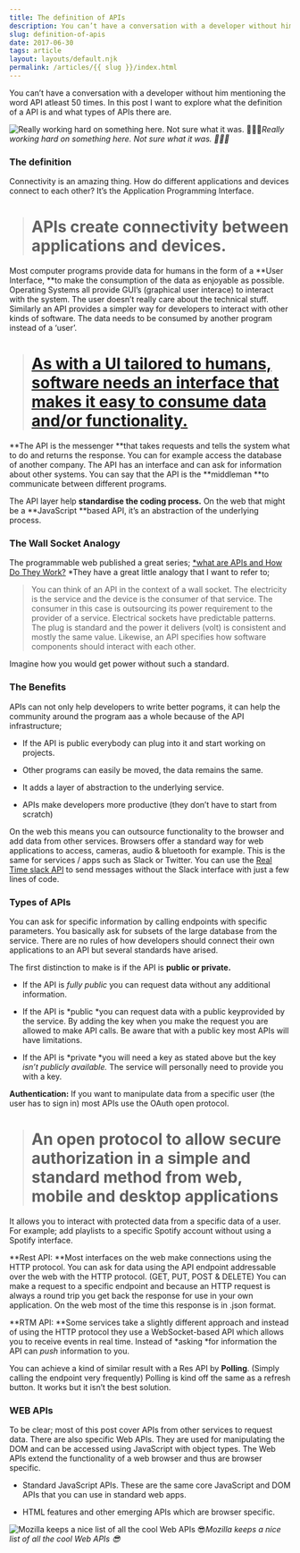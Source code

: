 ```yaml
---
title: The definition of APIs
description: You can’t have a conversation with a developer without him mentioning the word API atleast 50 times. In this post I want to explore what the definition of a API is and what types of APIs there are.
slug: definition-of-apis
date: 2017-06-30
tags: article
layout: layouts/default.njk
permalink: /articles/{{ slug }}/index.html
---
```


You can’t have a conversation with a developer without him mentioning the word API atleast 50 times. In this post I want to explore what the definition of a API is and what types of APIs there are.

![Really working hard on something here. Not sure what it was. 👨🏼‍💻](https://cdn-images-1.medium.com/max/5326/1*zn5MtJLVrTkf23fHJoe6tg.jpeg)*Really working hard on something here. Not sure what it was. 👨🏼‍💻*

### The definition

Connectivity is an amazing thing. How do different applications and devices connect to each other? It’s the Application Programming Interface.
> # APIs create connectivity between applications and devices.

Most computer programs provide data for humans in the form of a **User Interface, **to make the consumption of the data as enjoyable as possible. Operating Systems all provide GUI’s (graphical user interace) to interact with the system. The user doesn’t really care about the technical stuff. Similarly an API provides a simpler way for developers to interact with other kinds of software. The data needs to be consumed by another program instead of a ‘user’.
> # [As with a UI tailored to humans, software needs an interface that makes it easy to consume data and/or functionality.](https://www.programmableweb.com/news/apis-are-user-interfaces-just-different-users-mind/analysis/2015/12/03)

**The API is the messenger **that takes requests and tells the system what to do and returns the response. You can for example access the database of another company. The API has an interface and can ask for information about other systems. You can say that the API is the **middleman **to communicate between different programs.

The API layer help **standardise the coding process.** On the web that might be a **JavaScript **based API, it’s an abstraction of the underlying process.

### The Wall Socket Analogy

The programmable web published a great series; [*what are APIs and How Do They Work?](https://www.programmableweb.com/api-university/what-are-apis-and-how-do-they-work) *They have a great little analogy that I want to refer to;
> You can think of an API in the context of a wall socket. The electricity is the service and the device is the consumer of that service. The consumer in this case is outsourcing its power requirement to the provider of a service. Electrical sockets have predictable patterns. The plug is standard and the power it delivers (volt) is consistent and mostly the same value. Likewise, an API specifies how software components should interact with each other.

Imagine how you would get power without such a standard.

### The Benefits

APIs can not only help developers to write better pograms, it can help the community around the program aas a whole because of the API infrastructure;

* If the API is public everybody can plug into it and start working on projects.

* Other programs can easily be moved, the data remains the same.

* It adds a layer of abstraction to the underlying service.

* APIs make developers more productive (they don’t have to start from scratch)

On the web this means you can outsource functionality to the browser and add data from other services. Browsers offer a standard way for web applications to access, cameras, audio & bluetooth for example. This is the same for services / apps such as Slack or Twitter. You can use the [Real Time slack API](https://api.slack.com) to send messages without the Slack interface with just a few lines of code.

### Types of APIs

You can ask for specific information by calling endpoints with specific parameters. You basically ask for subsets of the large database from the service. There are no rules of how developers should connect their own applications to an API but several standards have arised.

The first distinction to make is if the API is **public **or** private.**

* If the API is *fully public* you can request data without any additional information.

* If the API is *public *you can request data with a public keyprovided by the service. By adding the key when you make the request you are allowed to make API calls. Be aware that with a public key most APIs will have limitations.

* If the API is *private *you will need a key as stated above but the key *isn’t publicly available.* The service will personally need to provide you with a key.

**Authentication:**
If you want to manipulate data from a specific user (the user has to sign in) most APIs use the OAuth open protocol.
> # An open protocol to allow secure authorization in a simple and standard method from web, mobile and desktop applications

It allows you to interact with protected data from a specific data of a user. For example; add playlists to a specific Spotify account without using a Spotify interface.

**Rest API:
**Most interfaces on the web make connections using the HTTP protocol. You can ask for data using the API endpoint addressable over the web with the HTTP protocol. (GET, PUT, POST & DELETE) You can make a request to a specific endpoint and because an HTTP request is always a round trip you get back the response for use in your own application. On the web most of the time this response is in .json format.

**RTM API:
**Some services take a slightly different approach and instead of using the HTTP protocol they use a WebSocket-based API which allows you to receive events in real time. Instead of *asking *for information the API can *push* information to you.

You can achieve a kind of similar result with a Res API by **Polling**. (Simply calling the endpoint very frequently) Polling is kind off the same as a refresh button. It works but it isn’t the best solution.

### WEB APIs

To be clear; most of this post cover APIs from other services to request data. There are also specific Web APIs. They are used for manipulating the DOM and can be accessed using JavaScript with object types. The Web APIs extend the functionality of a web browser and thus are browser specific.

* Standard JavaScript APIs. These are the same core JavaScript and DOM APIs that you can use in standard web apps.

* HTML features and other emerging APIs which are browser specific.

![Mozilla keeps a nice list of all the cool Web APIs 😎](https://cdn-images-1.medium.com/max/5744/1*9fecMqxHY30miR9hSt2XZw.png)*Mozilla keeps a nice list of all the cool Web APIs 😎*
